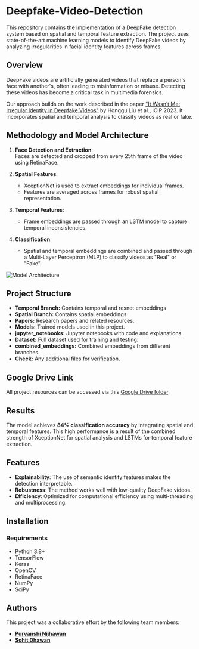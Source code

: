 # Deepfake-Video-Detection

This repository contains the implementation of a DeepFake detection system based on spatial and temporal feature extraction. The project uses state-of-the-art machine learning models to identify DeepFake videos by analyzing irregularities in facial identity features across frames.

## Overview

DeepFake videos are artificially generated videos that replace a person's face with another's, often leading to misinformation or misuse. Detecting these videos has become a critical task in multimedia forensics.

Our approach builds on the work described in the paper ["It Wasn’t Me: Irregular Identity in Deepfake Videos"](https://github.com/HongguLiu/Identity-Inconsistency-DeepFake-Detection) by Honggu Liu et al., ICIP 2023. It incorporates spatial and temporal analysis to classify videos as real or fake.

## Methodology and Model Architecture

1. **Face Detection and Extraction**:  
   Faces are detected and cropped from every 25th frame of the video using RetinaFace.

2. **Spatial Features**:  
   - XceptionNet is used to extract embeddings for individual frames.  
   - Features are averaged across frames for robust spatial representation.

3. **Temporal Features**:  
   - Frame embeddings are passed through an LSTM model to capture temporal inconsistencies.  

4. **Classification**:  
   - Spatial and temporal embeddings are combined and passed through a Multi-Layer Perceptron (MLP) to classify videos as "Real" or "Fake".

![Model Architecture](https://drive.google.com/uc?id=1kS2ebxH__wYWyzfwYkbMwigtN3U4Kw-w)

## Project Structure
- **Temporal Branch:** Contains temporal and resnet embeddings
- **Spatial Branch:** Contains spatial embeddings
- **Papers:** Research papers and related resources.
- **Models:** Trained models used in this project.
- **jupyter_notebooks:** Jupyter notebooks with code and explanations.
- **Dataset:** Full dataset used for training and testing.
- **combined_embeddings:** Combined embeddings from different branches.
- **Check:** Any additional files for verification.

## Google Drive Link
All project resources can be accessed via this [Google Drive folder](https://drive.google.com/drive/folders/1lEL5rbFGgqa0Y9EvAMMIV1cj5huHG3bI?usp=sharing).

## Results

The model achieves **84% classification accuracy** by integrating spatial and temporal features. This high performance is a result of the combined strength of XceptionNet for spatial analysis and LSTMs for temporal feature extraction.

## Features

- **Explainability**: The use of semantic identity features makes the detection interpretable.  
- **Robustness**: The method works well with low-quality DeepFake videos.  
- **Efficiency**: Optimized for computational efficiency using multi-threading and multiprocessing.

## Installation

### Requirements
- Python 3.8+
- TensorFlow
- Keras
- OpenCV
- RetinaFace
- NumPy
- SciPy

## Authors
This project was a collaborative effort by the following team members:
- [**Purvanshi Nijhawan**](https://github.com/CoffeeCoder3009)
- [**Sohit Dhawan**](https://github.com/sohitdhawan)
